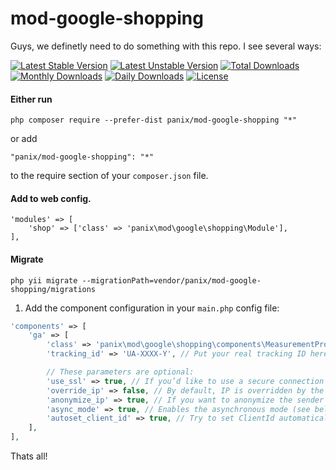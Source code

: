 mod-google-shopping
===========
Guys, we definetly need to do something with this repo. I see several ways:

[![Latest Stable Version](https://poser.pugx.org/panix/mod-google-shopping/v/stable)](https://packagist.org/packages/panix/mod-google-shopping)
[![Latest Unstable Version](https://poser.pugx.org/panix/mod-google-shopping/v/unstable)](https://packagist.org/packages/panix/mod-google-shopping)
[![Total Downloads](https://poser.pugx.org/panix/mod-google-shopping/downloads)](https://packagist.org/packages/panix/mod-google-shopping)
[![Monthly Downloads](https://poser.pugx.org/panix/mod-google-shopping/d/monthly)](https://packagist.org/packages/panix/mod-google-shopping)
[![Daily Downloads](https://poser.pugx.org/panix/mod-google-shopping/d/daily)](https://packagist.org/packages/panix/mod-google-shopping)
[![License](https://poser.pugx.org/panix/mod-google-shopping/license)](https://packagist.org/packages/panix/mod-google-shopping)

#### Either run

```
php composer require --prefer-dist panix/mod-google-shopping "*"
```

or add

```
"panix/mod-google-shopping": "*"
```

to the require section of your `composer.json` file.

#### Add to web config.
```
'modules' => [
    'shop' => ['class' => 'panix\mod\google\shopping\Module'],
],
```

#### Migrate
```
php yii migrate --migrationPath=vendor/panix/mod-google-shopping/migrations
```

1. Add the component configuration in your `main.php` config file:
```php
'components' => [
    'ga' => [
        'class' => 'panix\mod\google\shopping\components\MeasurementProtocol',
        'tracking_id' => 'UA-XXXX-Y', // Put your real tracking ID here

        // These parameters are optional:
        'use_ssl' => true, // If you’d like to use a secure connection to Google servers
        'override_ip' => false, // By default, IP is overridden by the user’s one, but you can disable this
        'anonymize_ip' => true, // If you want to anonymize the sender’s IP address
        'async_mode' => true, // Enables the asynchronous mode (see below)
        'autoset_client_id' => true, // Try to set ClientId automatically from the “_ga” cookie (disabled by default)
    ],
],
```

Thats all!


